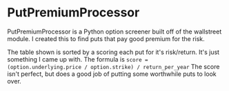 # PutPremiumProcessor
PutPremiumProcessor is a Python option screener built off of the wallstreet module. I created this to find puts that pay good premium for the risk.

The table shown is sorted by a scoring each put for it's risk/return. It's just something I came up with.
The formula is `score = (option.underlying.price / option.strike) / return_per_year`
The score isn't perfect, but does a good job of putting some worthwhile puts to look over.
